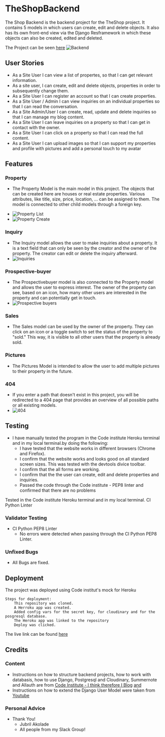 # TheShopBackend

The Shop Backend is the backend project for the TheShop project.
It contains 5 models in which users can create, edit and delete objects. It also has its own front-end view via the Django Resframework in which these objects can also be created, edited and deleted.


The Project can be seen [here](https://the-shop2-0-d8de1f67b769.herokuapp.com/)
<img src="assets/theShopBackend.png" alt="Backend">


## User Stories

- As a Site User I can view a list of propertes, so that I can get relevant information.
- As a site user, I can create, edit and delete objects, properties in order to subsequently change them.
- As a Site User I can register an account so that I can create properties.
- As a Site User / Admin I can view inquiries on an individual properties so that I can read the conversation.
- As a Site Admin/User I can create, read, update and delete inquiries so that I can manage my blog content.
- As a Site User I can leave inquiries on a property so that I can get in contact with the owner.
- As a Site User I can click on a property so that I can read the full content.
- As a Site User I can upload images so that I can support my properties and profile with pictures and add a personal touch to my avatar

## Features

### Property

- The Property Model is the main model in this project. The objects that can be created here are houses or real estate properties. Various attributes, like title, size, price, location, ... can be assigned to them. The model is connected to other child models through a foreign key.
  
- <img src="assets/screenshot-dj-property-list.png" alt="Property List">
  
- <img src="assets/screenshot-dj-property-create.png" alt="Property Create">

### Inquiry

- The Inquiry model allows the user to make inquiries about a property. It is a text field that can only be seen by the creator and the owner of the property. The creator can edit or delete the inquiry afterward.
- <img src="assets/screenshot-dj-inquiries.png" alt="Inquiries">

### Prospective-buyer

- The Prospectivebuyer model is also connected to the Property model and allows the user to express interest. The owner of the property can see, based on an icon, how many other users are interested in the property and can potentially get in touch.
- <img src="assets/screenshot-dj-prospectivebuyers.png" alt="Prospective buyers">

### Sales

- The Sales model can be used by the owner of the property. They can click on an icon or a toggle switch to set the status of the property to "sold." This way, it is visible to all other users that the property is already sold.


### Pictures

- The Pictures Model is intended to allow the user to add multiple pictures to their property in the future.

### 404

- If you enter a path that doesn't exist in this project, you will be redirected to a 404 page that provides an overview of all possible paths or all existing models.
 - <img src="assets/screenshot-dj-404-model-overview.png" alt="404">



## Testing 

- I have manually tested the program in the Code institute Heroku terminal and in my local terminal.by doing the following:
    - I have tested that the website works in different browsers (Chrome and Firefox).
    - I confirm that the website works and looks good on all standard screen sizes. This was tested with the devtools divice toolbar.
    - I confirm that the all forms are working.
    - I confirm that the the user can create, edit and delete properties and inquiries.
    - Passed the code through the Code institute - PEP8 linter and confirmed that there are no problems

   
 Tested in the Code institute Heroku terminal and in my local terminal.
    CI Python Linter
    

### Validator Testing

  - CI Python PEP8 Linter 
     - No errors were detected when passing through the CI Python PEP8 Linter.



### Unfixed Bugs

 - All Bugs are fixed.


## Deployment

The project was deployed using Code institut's mock for Heroku

    Steps for deployment:
        This repository was cloned.
        A Herroku app was created.
        Added config vars for the secret key, for cloudinary and for the posgresql database.
        The Heroku app was linked to the repository
        Deploy was clicked.

The live link can be found [here](https://the-shop2-0-d8de1f67b769.herokuapp.com/)


## Credits 

### Content

- Instructions on how to structure backend projects, how to work with databasis, how to use Django, Postgresql and Cloudinary, Summernote and Allauth are from [Code Institute - I think therefore I Blog](https://learn.codeinstitute.net/courses/course-v1:CodeInstitute+FST101+2021_T1/courseware/b31493372e764469823578613d11036b/fe4299adcd6743328183aab4e7ec5d13/)
[and](https://learn.codeinstitute.net/courses/course-v1:CodeInstitute+FST101+2021_T1/courseware/dc049b343a9b474f8d75822c5fda1582/a706dbb65b2d467a84e1bf67266851b1/)
- Instructions on how to extend the Django User Model were taken from [Youtube](https://www.youtube.com/watch?v=PtQiiknWUcI&t=9718s)




### Personal Advice

  - Thank You!
    -  Jubril Akolade
    - All people from my Slack Group!
